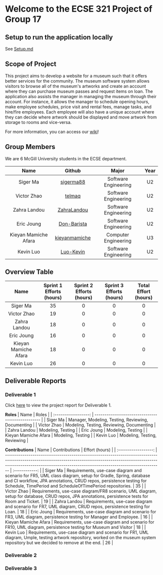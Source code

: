 # Welcome to the ECSE 321 Project of Group 17

## Setup to run the application locally
See [Setup.md](Setup.md)

## Scope of Project
This project aims to develop a website for a museum such that it offers better services for the community. The museum software system allows visitors to browse all of the museum's artworks and create an account where they can purchase museum passes and request items on loan. The application also assists the manager in managing the museum through their account. For instance, it allows the manager to schedule opening hours, make employee schedules, price visit and rental fees, manage tasks, and hire/fire employees. Each employee will also have a unique account where they can decide where artwork should be displayed and move artwork from storage to rooms and vice-versa. 

For more information, you can access our [wiki](https://github.com/McGill-ECSE321-Fall2022/project-group-17/wiki)!

## Group Members

We are 6 McGill University students in the ECSE department.

|         Name         |                      Github                       |        Major         | Year |
| :------------------: | :-----------------------------------------------: | :------------------: | :--: |
|       Siger Ma       |     [sigerma88](https://github.com/sigerma88)     | Software Engineering |  U2  |
|     Victor Zhao      |        [telmaq](https://github.com/telmaq)        | Software Engineering |  U2  |
|     Zahra Landou     |   [ZahraLandou](https://github.com/ZahraLandou)   | Software Engineering |  U2  |
|      Eric Joung      |   [Don-Barista](https://github.com/Don-Barista)   | Software Engineering |  U2  |
| Kieyan Mamiche Afara | [kieyanmamiche](https://github.com/kieyanmamiche) | Computer Engineering |  U3  |
|      Kevin Luo       |     [Luo-Kevin](https://github.com/Luo-Kevin)     | Software Engineering |  U2  |

## Overview Table

|         Name         | Sprint 1 Efforts (hours) | Sprint 2 Efforts (hours) | Sprint 3 Efforts (hours) | Total Effort (hours) |
| :------------------: | :----------------------: | :----------------------: | :---------------------: | :------------------: |
|       Siger Ma       |           35             |            0             |            0            |          0           |
|     Victor Zhao      |           19             |            0             |            0            |          0           |
|     Zahra Landou     |           18             |            0             |            0            |          0           |
|      Eric Joung      |           16             |            0             |            0            |          0           |
| Kieyan Mamiche Afara |           18             |            0             |            0            |          0           |
|      Kevin Luo       |           26             |            0             |            0            |          0           |

## Deliverable Reports

### Deliverable 1

Click [here](https://github.com/McGill-ECSE321-Fall2022/project-group-17/wiki/Deliverable-1) to view the project report for Deliverable 1.

**Roles**
|         Name         | Roles                                              |
| :------------------: | -------------------------------------------------- |
|       Siger Ma       | Manager, Modeling, Testing, Reviewing, Documenting |
|     Victor Zhao      | Modeling, Testing, Reviewing, Documenting          |
|     Zahra Landou     | Modeling, Testing                                  |
|      Eric Joung      | Modeling, Testing                                  |
| Kieyan Mamiche Afara | Modeling, Testing                                  |
|      Kevin Luo       | Modeling, Testing, Reviewing                       |

**Contributions**
|         Name         | Contributions                                                                                                                                                                                                                                | Effort (hours) |
| :------------------: | -------------------------------------------------------------------------------------------------------------------------------------------------------------------------------------------------------------------------------------------- | :------------: |
|       Siger Ma       | Requirements, use-case diagram and scenario for FR5, UML class diagram, setup for Gradle, Spring, database and CI workflow, JPA annotations, CRUD repos, persistence testing for Schedule, TimePeriod and ScheduleOfTimePeriod repositories. |       35       |
|     Victor Zhao      | Requirements, use-case diagram/FR8 scenario, UML diagram, setup for database, CRUD repos, JPA annotations, persistence tests for Room and Ticket.                                                                                            |       19       |
|     Zahra Landou     | Requirements, use-case diagram and scenario for FR7, UML diagram, CRUD repos, persistence testing for Loan.                                                                                                                                  |       18       |
|      Eric Joung      | Requirements, use-case diagram and scenario for FR3, UML diagram, persistence testing for Manager and Employee.                                                                                                                              |       16       |
| Kieyan Mamiche Afara | Requirements, use-case diagram and scenario for FR10, UML diagram, persistence testing for Museum and Visitor                                                                                                                                |       18       |
|      Kevin Luo       | Requirements, use-case diagram and scenario for FR1, UML diagram, Umple, testing artwork repository, worked on the museum system repository but we decided to remove at the end.                                                             |       26       |

### Deliverable 2
### Deliverable 3

